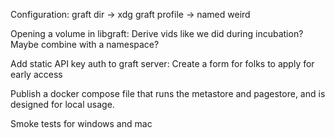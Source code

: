 Configuration:
graft dir -> xdg
graft profile -> named weird

Opening a volume in libgraft:
Derive vids like we did during incubation? Maybe combine with a namespace?

Add static API key auth to graft server:
Create a form for folks to apply for early access

Publish a docker compose file that runs the metastore and pagestore, and is designed for local usage.

Smoke tests for windows and mac
